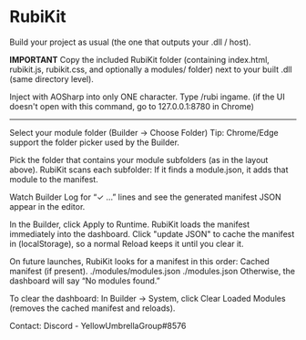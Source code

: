 # RubiKit
Build your project as usual (the one that outputs your .dll / host).

**IMPORTANT** Copy the included RubiKit folder (containing index.html, rubikit.js, rubikit.css, and optionally a modules/ folder) next to your built .dll (same directory level).

Inject with AOSharp into only ONE character.
Type /rubi ingame.
(if the UI doesn't open with this command, go to 127.0.0.1:8780 in Chrome)

------------------------------------------------------------------------

Select your module folder (Builder → Choose Folder)
Tip: Chrome/Edge support the folder picker used by the Builder.

Pick the folder that contains your module subfolders (as in the layout above).
RubiKit scans each subfolder:
If it finds a module.json, it adds that module to the manifest.

Watch Builder Log for “✓ …” lines and see the generated manifest JSON appear in the editor.

In the Builder, click Apply to Runtime.
RubiKit loads the manifest immediately into the dashboard.
Click "update JSON" to cache the manifest in (localStorage), so a normal Reload keeps it until you clear it.

On future launches, RubiKit looks for a manifest in this order:
Cached manifest (if present).
./modules/modules.json
./modules.json
Otherwise, the dashboard will say “No modules found.”

To clear the dashboard:
In Builder → System, click Clear Loaded Modules (removes the cached manifest and reloads).

Contact:
Discord - YellowUmbrellaGroup#8576
